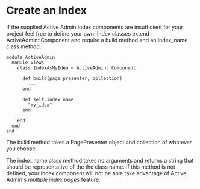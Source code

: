 <!-- Please don't edit this file. It will be clobbered. -->

# Create an Index

If the supplied Active Admin index components are insufficient for your project
feel free to define your own. Index classes extend ActiveAdmin::Component and 
require a build method and an index_name class method.

    module ActiveAdmin
      module Views
      	class IndexAsMyIdea < ActiveAdmin::Component

          def build(page_presenter, collection)
            ...
          end

          def self.index_name
            "my_idea"
          end

        end
      end
    end

The build method takes a PagePresenter object and collection of whatever you 
choose.

The index_name class method takes no arguments and returns a string that should
be representative of the the class name. If this method is not defined, your
index component will not be able take advantage of Active Admin's 
*multiple index pages* feature.